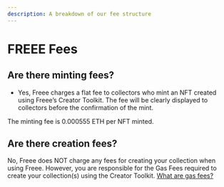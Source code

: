 ```yaml
---
description: A breakdown of our fee structure
---
```


# FREEE  Fees

## Are there minting fees?

* Yes, Freee charges a flat fee to collectors who mint an NFT created using Freee’s Creator Toolkit. The fee will be clearly displayed to collectors before the confirmation of the mint.

The minting fee is 0.000555 ETH per NFT minted.

## Are there creation fees?

No, Freee does NOT charge any fees for creating your collection when using Freee. However, you are responsible for the Gas Fees required to create your collection(s) using the Creator Toolkit. [What are gas fees?](<Getting Started/Gas Fees.md>)

